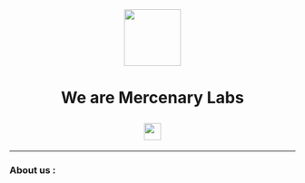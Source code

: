 <div id="header" align="center">

  <img src="https://media.giphy.com/media/YRMb6dd7zprS00JdGZ/giphy.gif" width="100"/>

</div>

<div align="center" >

   <img src="https://komarev.com/ghpvc/?username=MercenaryLabs&style=flat-square&color=red" alt=""/>
   
  
</div>


<h1 align="center">

  We are Mercenary Labs

  <img src="https://media.giphy.com/media/KzJkzjggfGN5Py6nkT/giphy.gif" width="30px"/>

</h1>

---

### About us :


